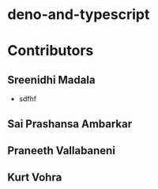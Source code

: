 # deno-and-typescript

# Contributors 

## Sreenidhi Madala
* sdfhf



## Sai Prashansa Ambarkar



## Praneeth Vallabaneni



## Kurt Vohra 




